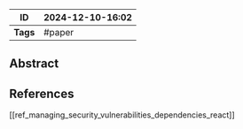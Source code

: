 
| ID       | 2024-12-10-16:02 |
| -------- | ---------------- |
| **Tags** | #paper           |
## Abstract



## References
[[ref_managing_security_vulnerabilities_dependencies_react]]
